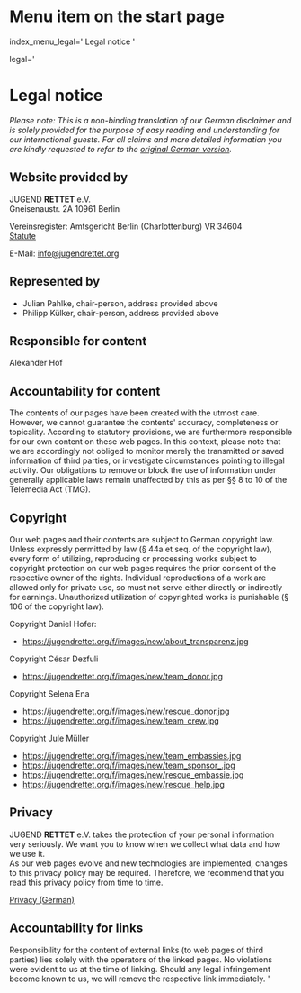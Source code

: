 # Menu item on the start page
index_menu_legal='
Legal notice
'

legal='
# Legal notice

*Please note: This is a non-binding translation of our German disclaimer and is solely provided for the purpose of easy reading and understanding for our international guests. For all claims and more detailed information you are kindly requested to refer to the [original German version](../de/legal).*

## Website provided by

JUGEND **RETTET** e.V.  
Gneisenaustr. 2A
10961 Berlin 

Vereinsregister: Amtsgericht Berlin (Charlottenburg) VR 34604  
[Statute](../f/files/Vereinssatzung_v1.pdf)  

E-Mail: <info@jugendrettet.org>

## Represented by

* Julian Pahlke, chair-person, address provided above
* Philipp Külker, chair-person, address provided above

## Responsible for content

Alexander Hof  

## Accountability for content

The contents of our pages have been created with the utmost care. However, we cannot guarantee the contents' accuracy, completeness or topicality. According to statutory provisions, we are furthermore responsible for our own content on these web pages. In this context, please note that we are accordingly not obliged to monitor merely the transmitted or saved information of third parties, or investigate circumstances pointing to illegal activity. Our obligations to remove or block the use of information under generally applicable laws remain unaffected by this as per §§ 8 to 10 of the Telemedia Act (TMG).

## Copyright

Our web pages and their contents are subject to German copyright law. Unless expressly permitted by law (§ 44a et seq. of the copyright law), every form of utilizing, reproducing or processing works subject to copyright protection on our web pages requires the prior consent of the respective owner of the rights. Individual reproductions of a work are allowed only for private use, so must not serve either directly or indirectly for earnings. Unauthorized utilization of copyrighted works is punishable (§ 106 of the copyright law).

Copyright Daniel Hofer:

* <https://jugendrettet.org/f/images/new/about_transparenz.jpg>

Copyright César Dezfuli

* <https://jugendrettet.org/f/images/new/team_donor.jpg>

Copyright Selena Ena

* <https://jugendrettet.org/f/images/new/rescue_donor.jpg>
* <https://jugendrettet.org/f/images/new/team_crew.jpg>

Copyright Jule Müller

* <https://jugendrettet.org/f/images/new/team_embassies.jpg>
* <https://jugendrettet.org/f/images/new/team_sponsor_.jpg>
* <https://jugendrettet.org/f/images/new/rescue_embassie.jpg>
* <https://jugendrettet.org/f/images/new/rescue_help.jpg>

## Privacy

JUGEND **RETTET** e.V. takes the protection of your personal information very seriously. We want you to know when we collect what data and how we use it.  
As our web pages evolve and new technologies are implemented, changes to this privacy policy may be required. Therefore, we recommend that you read this privacy policy from time to time.

[Privacy (German)](./privacy)

## Accountability for links

Responsibility for the content of external links (to web pages of third parties) lies solely with the operators of the linked pages. No violations were evident to us at the time of linking. Should any legal infringement become known to us, we will remove the respective link immediately.
'
